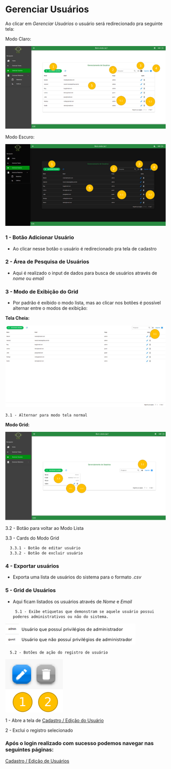 # Gerenciar Usuários

Ao clicar em *Gerenciar Usuários* o usuário será redirecionado pra seguinte tela:

Modo Claro:

![GerenciarUsuarios/Untitled.png](GerenciarUsuarios/Untitled.png)

Modo Escuro:

![GerenciarUsuarios/Untitled%201.png](GerenciarUsuarios/Untitled%201.png)

### 1 - Botão Adicionar Usuário

- Ao clicar nesse botão o usuário é redirecionado pra tela de cadastro

### 2 - Área de Pesquisa de Usuários

- Aqui é realizado o input de dados para busca de usuários através de *nome* ou *email*

### 3 - Modo de Exibição do Grid

- Por padrão é exibido o modo lista, mas ao clicar nos botões é possível alternar entre o modos de exibição:

**Tela Cheia:**

![GerenciarUsuarios/Untitled%202.png](GerenciarUsuarios/Untitled%202.png)

    3.1 - Alternar para modo tela normal

**Modo Grid:**

![GerenciarUsuarios/Untitled%203.png](GerenciarUsuarios/Untitled%203.png)

   3.2 - Botão para voltar ao Modo Lista

   3.3 - Cards do Modo Grid

      3.3.1 - Botão de editar usuário
      3.3.2 - Botão de excluir usuário

### 4 - Exportar usuários

- Exporta uma lista de usuários do sistema para o formato *.csv*

### 5 - Grid de Usuários

- Aqui ficam listados os usuários através de *Nome* e *Email*

       5.1 - Exibe etiquetas que demonstram se aquele usuário possui poderes administrativos ou não do sistema.

![GerenciarUsuarios/Untitled%204.png](GerenciarUsuarios/Untitled%204.png)

      5.2 - Botões de ação do registro de usuário

![GerenciarUsuarios/Untitled%205.png](GerenciarUsuarios/Untitled%205.png)

  1 - Abre a tela de [Cadastro / Edição do Usuário](GerenciarUsuarios/CadastroEdicaoDeUsuarios.md)

  2 - Exclui o registro selecionado

### Após o login realizado com sucesso podemos navegar nas seguintes páginas:

[Cadastro / Edição de Usuários](GerenciarUsuarios/CadastroEdicaoDeUsuarios.md)
